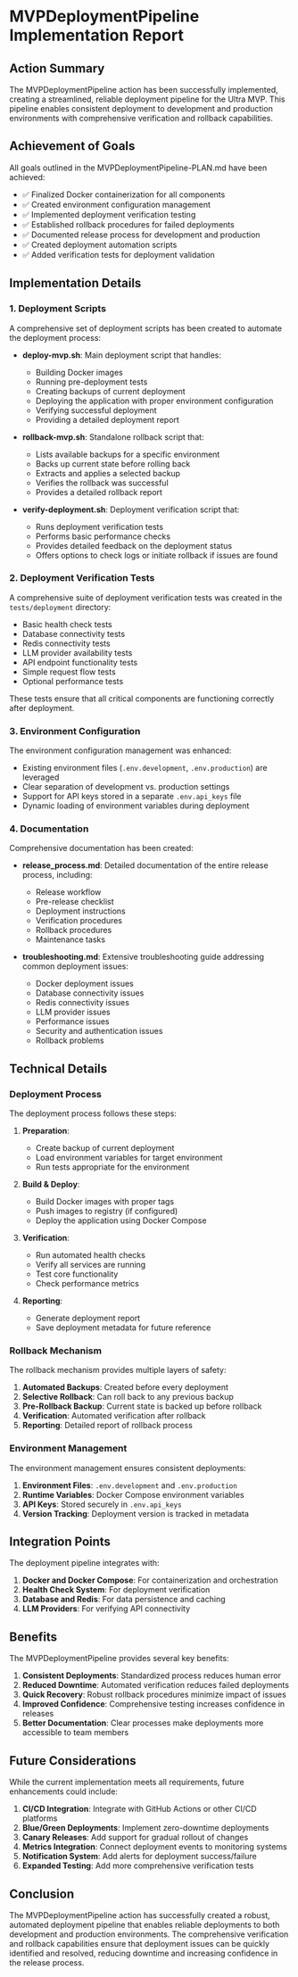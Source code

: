 # MVPDeploymentPipeline Implementation Report

## Action Summary

The MVPDeploymentPipeline action has been successfully implemented, creating a streamlined, reliable deployment pipeline for the Ultra MVP. This pipeline enables consistent deployment to development and production environments with comprehensive verification and rollback capabilities.

## Achievement of Goals

All goals outlined in the MVPDeploymentPipeline-PLAN.md have been achieved:

- ✅ Finalized Docker containerization for all components
- ✅ Created environment configuration management
- ✅ Implemented deployment verification testing
- ✅ Established rollback procedures for failed deployments
- ✅ Documented release process for development and production
- ✅ Created deployment automation scripts
- ✅ Added verification tests for deployment validation

## Implementation Details

### 1. Deployment Scripts

A comprehensive set of deployment scripts has been created to automate the deployment process:

- **deploy-mvp.sh**: Main deployment script that handles:
  - Building Docker images
  - Running pre-deployment tests
  - Creating backups of current deployment
  - Deploying the application with proper environment configuration
  - Verifying successful deployment
  - Providing a detailed deployment report

- **rollback-mvp.sh**: Standalone rollback script that:
  - Lists available backups for a specific environment
  - Backs up current state before rolling back
  - Extracts and applies a selected backup
  - Verifies the rollback was successful
  - Provides a detailed rollback report

- **verify-deployment.sh**: Deployment verification script that:
  - Runs deployment verification tests
  - Performs basic performance checks
  - Provides detailed feedback on the deployment status
  - Offers options to check logs or initiate rollback if issues are found

### 2. Deployment Verification Tests

A comprehensive suite of deployment verification tests was created in the `tests/deployment` directory:

- Basic health check tests
- Database connectivity tests
- Redis connectivity tests
- LLM provider availability tests
- API endpoint functionality tests
- Simple request flow tests
- Optional performance tests

These tests ensure that all critical components are functioning correctly after deployment.

### 3. Environment Configuration

The environment configuration management was enhanced:

- Existing environment files (`.env.development`, `.env.production`) are leveraged
- Clear separation of development vs. production settings
- Support for API keys stored in a separate `.env.api_keys` file
- Dynamic loading of environment variables during deployment

### 4. Documentation

Comprehensive documentation has been created:

- **release_process.md**: Detailed documentation of the entire release process, including:
  - Release workflow
  - Pre-release checklist
  - Deployment instructions
  - Verification procedures
  - Rollback procedures
  - Maintenance tasks

- **troubleshooting.md**: Extensive troubleshooting guide addressing common deployment issues:
  - Docker deployment issues
  - Database connectivity issues
  - Redis connectivity issues
  - LLM provider issues
  - Performance issues
  - Security and authentication issues
  - Rollback problems

## Technical Details

### Deployment Process

The deployment process follows these steps:

1. **Preparation**:
   - Create backup of current deployment
   - Load environment variables for target environment
   - Run tests appropriate for the environment

2. **Build & Deploy**:
   - Build Docker images with proper tags
   - Push images to registry (if configured)
   - Deploy the application using Docker Compose

3. **Verification**:
   - Run automated health checks
   - Verify all services are running
   - Test core functionality
   - Check performance metrics

4. **Reporting**:
   - Generate deployment report
   - Save deployment metadata for future reference

### Rollback Mechanism

The rollback mechanism provides multiple layers of safety:

1. **Automated Backups**: Created before every deployment
2. **Selective Rollback**: Can roll back to any previous backup
3. **Pre-Rollback Backup**: Current state is backed up before rollback
4. **Verification**: Automated verification after rollback
5. **Reporting**: Detailed report of rollback process

### Environment Management

The environment management ensures consistent deployments:

1. **Environment Files**: `.env.development` and `.env.production`
2. **Runtime Variables**: Docker Compose environment variables
3. **API Keys**: Stored securely in `.env.api_keys`
4. **Version Tracking**: Deployment version is tracked in metadata

## Integration Points

The deployment pipeline integrates with:

1. **Docker and Docker Compose**: For containerization and orchestration
2. **Health Check System**: For deployment verification
3. **Database and Redis**: For data persistence and caching
4. **LLM Providers**: For verifying API connectivity

## Benefits

The MVPDeploymentPipeline provides several key benefits:

1. **Consistent Deployments**: Standardized process reduces human error
2. **Reduced Downtime**: Automated verification reduces failed deployments
3. **Quick Recovery**: Robust rollback procedures minimize impact of issues
4. **Improved Confidence**: Comprehensive testing increases confidence in releases
5. **Better Documentation**: Clear processes make deployments more accessible to team members

## Future Considerations

While the current implementation meets all requirements, future enhancements could include:

1. **CI/CD Integration**: Integrate with GitHub Actions or other CI/CD platforms
2. **Blue/Green Deployments**: Implement zero-downtime deployments
3. **Canary Releases**: Add support for gradual rollout of changes
4. **Metrics Integration**: Connect deployment events to monitoring systems
5. **Notification System**: Add alerts for deployment success/failure
6. **Expanded Testing**: Add more comprehensive verification tests

## Conclusion

The MVPDeploymentPipeline action has successfully created a robust, automated deployment pipeline that enables reliable deployments to both development and production environments. The comprehensive verification and rollback capabilities ensure that deployment issues can be quickly identified and resolved, reducing downtime and increasing confidence in the release process.